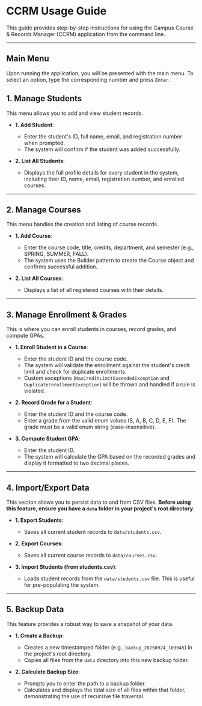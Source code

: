 # CCRM Usage Guide

This guide provides step-by-step instructions for using the Campus Course & Records Manager (CCRM) application from the command line.

---

## Main Menu
Upon running the application, you will be presented with the main menu. To select an option, type the corresponding number and press `Enter`.

## 1. Manage Students

This menu allows you to add and view student records.

* **1. Add Student**:
    * Enter the student's ID, full name, email, and registration number when prompted.
    * The system will confirm if the student was added successfully.

* **2. List All Students**:
    * Displays the full profile details for every student in the system, including their ID, name, email, registration number, and enrolled courses.

---

## 2. Manage Courses

This menu handles the creation and listing of course records.

* **1. Add Course**:
    * Enter the course code, title, credits, department, and semester (e.g., SPRING, SUMMER, FALL).
    * The system uses the Builder pattern to create the Course object and confirms successful addition.

* **2. List All Courses**:
    * Displays a list of all registered courses with their details.

---

## 3. Manage Enrollment & Grades

This is where you can enroll students in courses, record grades, and compute GPAs.

* **1. Enroll Student in a Course**:
    * Enter the student ID and the course code.
    * The system will validate the enrollment against the student's credit limit and check for duplicate enrollments.
    * Custom exceptions (`MaxCreditLimitExceededException` and `DuplicateEnrollmentException`) will be thrown and handled if a rule is violated.

* **2. Record Grade for a Student**:
    * Enter the student ID and the course code.
    * Enter a grade from the valid enum values (S, A, B, C, D, E, F). The grade must be a valid enum string (case-insensitive).

* **3. Compute Student GPA**:
    * Enter the student ID.
    * The system will calculate the GPA based on the recorded grades and display it formatted to two decimal places.

---

## 4. Import/Export Data

This section allows you to persist data to and from CSV files. **Before using this feature, ensure you have a `data` folder in your project's root directory.**

* **1. Export Students**:
    * Saves all current student records to `data/students.csv`.

* **2. Export Courses**:
    * Saves all current course records to `data/courses.csv`.

* **3. Import Students (from students.csv)**:
    * Loads student records from the `data/students.csv` file. This is useful for pre-populating the system.

---

## 5. Backup Data

This feature provides a robust way to save a snapshot of your data.

* **1. Create a Backup**:
    * Creates a new timestamped folder (e.g., `backup_20250924_103045`) in the project's root directory.
    * Copies all files from the `data` directory into this new backup folder.

* **2. Calculate Backup Size**:
    * Prompts you to enter the path to a backup folder.
    * Calculates and displays the total size of all files within that folder, demonstrating the use of recursive file traversal.
